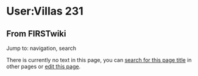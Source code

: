 # User:Villas 231

## From FIRSTwiki

Jump to: navigation, search

There is currently no text in this page, you can [search for this page title](Special:Search/Villas_231 "Special:Search/Villas 231") in other pages or [edit this page](http://www.firstwiki.net/index.php?title=User:Villas_231&action=edit "http://www.firstwiki.net/index.php?title=User:Villas_231&action=edit").
